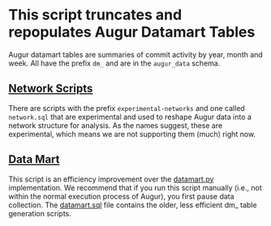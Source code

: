 # This script truncates and repopulates Augur Datamart Tables

Augur datamart tables are summaries of commit activity by year, month and week. All have the prefix `dm_` and are in the `augur_data` schema. 

## [Network Scripts](network-analysis)

There are scripts with the prefix `experimental-networks` and one called `network.sql` that are experimental and used to reshape Augur data into a network structure for analysis. As the names suggest, these are experimental, which means we are not supporting them (much) right now. 

## [Data Mart](datamart-performance-improvement.py)

This script is an efficiency improvement over the [datamart.py](datamart.py) implementation. We recommend that if you run this script manually (i.e., not within the normal execution process of Augur), you first pause data collection. The [datamart.sql](datamart.sql) file contains the older, less efficient dm_ table generation scripts. 